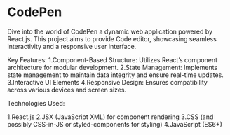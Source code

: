 # CodePen
Dive into the world of CodePen a dynamic web application powered by React.js. This project aims to provide Code editor, showcasing seamless interactivity and a responsive user interface. 

Key Features: 
1.Component-Based Structure: Utilizes React’s component architecture for modular development. 
2.State Management: Implements state management to maintain data integrity and ensure real-time updates.
3.Interactive UI Elements
4.Responsive Design: Ensures compatibility across various devices and screen sizes.

Technologies Used:

1.React.js
2.JSX (JavaScript XML) for component rendering
3.CSS (and possibly CSS-in-JS or styled-components for styling)
4.JavaScript (ES6+)
